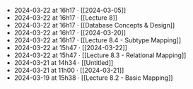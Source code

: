 - 2024-03-22 at 16h17 · [[2024-03-05]]
- 2024-03-22 at 16h17 · [[Lecture 8]]
- 2024-03-22 at 16h17 · [[Database Concepts & Design]]
- 2024-03-22 at 16h17 · [[2024-03-20]]
- 2024-03-22 at 16h17 · [[Lecture 8.4 - Subtype Mapping]]
- 2024-03-22 at 15h47 · [[2024-03-22]]
- 2024-03-22 at 15h47 · [[Lecture 8.3 - Relational Mapping]]
- 2024-03-21 at 14h34 · [[Untitled]]
- 2024-03-21 at 11h00 · [[2024-03-21]]
- 2024-03-19 at 15h38 · [[Lecture 8.2 - Basic Mapping]]
